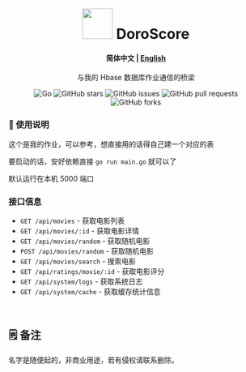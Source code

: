 <div align="center">

# <img style="width:60px;height:60px;" src="https://github.com/user-attachments/assets/9d187e0a-0b50-4756-a3e7-3de6bd3ae7a1"> DoroScore
#### **简体中文** | <a href="https://github.com/AHCorn/DoroScore/blob/main/README_EN.md"> English </a>

与我的 Hbase 数据库作业通信的桥梁

![Go](https://img.shields.io/badge/go-%2300ADD8.svg?style=for-the-badge&logo=go&logoColor=white)
![GitHub stars](https://img.shields.io/github/stars/ahcorn/doroscore?style=for-the-badge)
![GitHub issues](https://img.shields.io/github/issues/ahcorn/doroscore?style=for-the-badge)
![GitHub pull requests](https://img.shields.io/github/issues-pr/ahcorn/doroscore?style=for-the-badge)
![GitHub forks](https://img.shields.io/github/forks/ahcorn/doroscore?style=for-the-badge)

</div>



### 📕 使用说明

这个是我的作业，可以参考，想直接用的话得自己建一个对应的表

要启动的话，安好依赖直接 ``` go run main.go ``` 就可以了

默认运行在本机 5000 端口

### 接口信息
- `GET /api/movies` - 获取电影列表
- `GET /api/movies/:id` - 获取电影详情
- `GET /api/movies/random` - 获取随机电影
- `POST /api/movies/random` - 获取随机电影
- `GET /api/movies/search` - 搜索电影
- `GET /api/ratings/movie/:id` - 获取电影评分
- `GET /api/system/logs` - 获取系统日志
- `GET /api/system/cache` - 获取缓存统计信息 

<br>

## 🗒 备注

名字是随便起的，非商业用途，若有侵权请联系删除。
